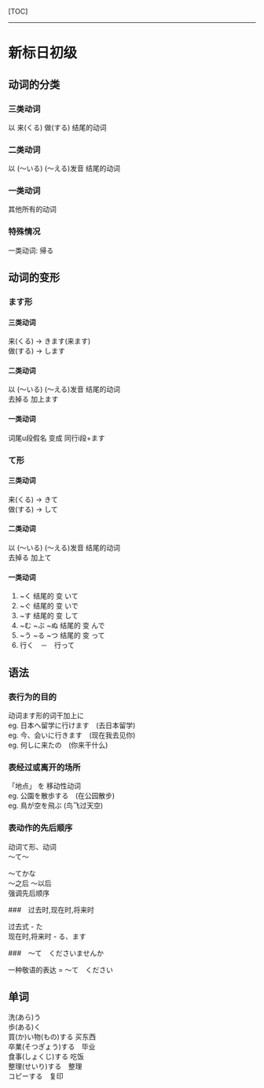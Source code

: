 [TOC]

---

# 新标日初级

## 动词的分类

### 三类动词

以 来(くる) 做(する) 结尾的动词

### 二类动词

以 (～いる) (～える)发音 结尾的动词

### 一类动词

其他所有的动词

### 特殊情况

一类动词: 帰る

## 动词的变形

### ます形

#### 三类动词

来(くる) -> きます(来ます)  
做(する) -> します

#### 二类动词

以 (～いる) (～える)发音 结尾的动词  
去掉る 加上ます

#### 一类动词

词尾u段假名 变成 同行i段+ます

### て形

#### 三类动词

来(くる) -> きて  
做(する) -> して

#### 二类动词

以 (～いる) (～える)发音 结尾的动词  
去掉る 加上て

#### 一类动词

1. ~く 结尾的 变 いて
2. ~ぐ 结尾的 变 いで
3. ~す 结尾的 变 して
4. ~む ~ぶ ~ぬ 结尾的 变 んで
5. ~う ~る ~つ 结尾的 变 って
6. 行く　－　行って

## 语法

### 表行为的目的

动词ます形的词干加上に  
eg. 日本へ留学に行けます　(去日本留学)  
eg. 今、会いに行きます　(现在我去见你)  
eg. 何しに来たの　(你来干什么)

### 表经过或离开的场所

「地点」 を 移动性动词  
eg. 公園を散歩する　(在公园散步)  
eg. 鳥が空を飛ぶ (鸟飞过天空)

### 表动作的先后顺序

动词て形、动词  
～て～

～てかな　  
～之后 ～以后  
强调先后顺序

###　过去时,现在时,将来时

过去式 - た  
现在时,将来时 - る、ます  

###　～て　くださいませんか

一种敬语的表达 = ～て　ください

## 单词

洗(あら)う  
歩(ある)く  
買(か)い物(もの)する 买东西  
卒業(そつぎょう)する　毕业  
食事(しょくじ)する 吃饭  
整理(せいり)する　整理  
コピーする　复印  
